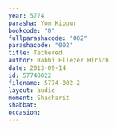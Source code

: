 ```yaml
---
year: 5774
parasha: Yom Kippur
bookcode: "0"
fullparashacode: "002"
parashacode: "002"
title: Tethered
author: Rabbi Eliezer Hirsch
date: 2013-09-14
id: 57740022
filename: 5774-002-2
layout: audio
moment: Shacharit
shabbat: 
occasion: 
---
```


